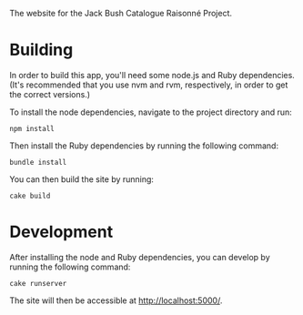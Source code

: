 The website for the Jack Bush Catalogue Raisonné Project.


Building
========

In order to build this app, you'll need some node.js and Ruby dependencies.
(It's recommended that you use nvm and rvm, respectively, in order to get the
correct versions.)

To install the node dependencies, navigate to the project directory and run:

    npm install

Then install the Ruby dependencies by running the following command:

    bundle install

You can then build the site by running:

    cake build


Development
===========

After installing the node and Ruby dependencies, you can develop by running the
following command:

    cake runserver

The site will then be accessible at <http://localhost:5000/>.
